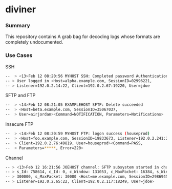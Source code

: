 # diviner

### Summary
This repository contains 
A grab bag for decoding logs whose formats are completely undocumented.

### Use Cases
SSH 
```sh 
--  > <13>Feb 12 08:20:56 MYHOST SSH: Completed password Authentication.  
-- > User logged in <Host=alpha.example.com, SessionID=02996221,    
-- > Listener=192.0.2.14:22, Client=192.0.2.67:19220, User=jdoe 
```

SFTP and FTP
```sh 
--  > <14>Feb 12 08:21:05 EXAMPLEHOST SFTP: Delete succeeded   
--  > <Host=beta.example.com, SessionID=35067037,   
--  > User=airjordan><Command=NOTIFICATION, Parameters=Notifications>   
```

Insecure FTP 
```sh 
--  > <14>Feb 12 08:20:59 MYHOST FTP: logon success (houseprod)   
--  > <Host=foo.example.com, SessionID=19833673, Listener=192.0.2.241:21,   
--  > Client=192.0.2.76:49819, User=houseprod><Command=PASS,   
--  > Parameters=*****, Error=220>   
```

Channel 
```sh
-- > <13>Feb 12 16:21:56 JOEHOST channel: SFTP subsystem started in channel   
-- > s_Id: 758614, c_Id: 0, c_Window: 131053, c_MaxPacket: 16384, s_Window:   
-- > 300000, s_MaxPacket: 30000 <Host=me.example.com, SessionID=29869451,   
-- > Listener=192.0.2.65:22, Client=192.0.2.117:18249, User=jdoe>   
```